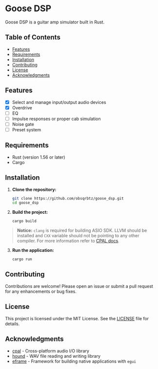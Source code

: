 # Goose DSP

Goose DSP is a guitar amp simulator built in Rust.

## Table of Contents

- [Features](#features)
- [Requirements](#requirements)
- [Installation](#installation)
- [Contributing](#contributing)
- [License](#license)
- [Acknowledgments](#acknowledgments)

## Features

- [x] Select and manage input/output audio devices
- [x] Overdrive
- [ ] EQ
- [ ] Impulse responses or proper cab simulation
- [ ] Noise gate
- [ ] Preset system

## Requirements

- Rust (version 1.56 or later)
- Cargo

## Installation

1. **Clone the repository:**

   ```bash
   git clone https://github.com/obsqrbtz/goose_dsp.git
   cd goose_dsp
   ```

2. **Build the project:**

   ```bash
   cargo build
   ```
> **Notice:** `clang` is required for building ASIO SDK. LLVM should be installed and `CXX` variable should not be pointing to any other compiler. For more information refer to [CPAL docs](https://github.com/RustAudio/cpal/tree/master?tab=readme-ov-file#asio-on-windows).

3. **Run the application:**

   ```bash
   cargo run
   ```

## Contributing

Contributions are welcome! Please open an issue or submit a pull request for any enhancements or bug fixes.

## License

This project is licensed under the MIT License. See the [LICENSE](LICENSE) file for details.

## Acknowledgments

- [cpal](https://crates.io/crates/cpal) - Cross-platform audio I/O library
- [hound](https://crates.io/crates/hound) - WAV file reading and writing library
- [eframe](https://crates.io/crates/eframe) - Framework for building native applications with `egui`